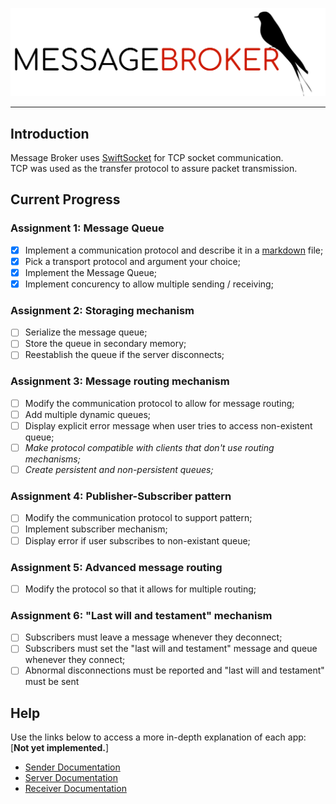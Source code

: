 <a href="https://github.com/MagicalMike/message-broker"><img src="https://github.com/MagicalMike/message-broker/blob/master/res/logo.png"/></a>

---

## Introduction


Message Broker uses [SwiftSocket](https://github.com/swiftsocket/SwiftSocket) for TCP socket communication.  
TCP was used as the transfer protocol to assure packet transmission.

## Current Progress

### Assignment 1: Message Queue
- [x] Implement a communication protocol and describe it in a [markdown](docs/protocol-description.md) file;
- [x] Pick a transport protocol and argument your choice;
- [x] Implement the Message Queue;
- [x] Implement concurency to allow multiple sending / receiving;

### Assignment 2: Storaging mechanism
- [ ] Serialize the message queue;
- [ ] Store the queue in secondary memory;
- [ ] Reestablish the queue if the server disconnects;

### Assignment 3: Message routing mechanism
- [ ] Modify the communication protocol to allow for message routing;
- [ ] Add multiple dynamic queues;
- [ ] Display explicit error message when user tries to access non-existent queue;
- [ ] _Make protocol compatible with clients that don't use routing mechanisms;_
- [ ] _Create persistent and non-persistent queues;_

### Assignment 4: Publisher-Subscriber pattern
- [ ] Modify the communication protocol to support pattern;
- [ ] Implement subscriber mechanism;
- [ ] Display error if user subscribes to non-existant queue;

### Assignment 5: Advanced message routing
- [ ] Modify the protocol so that it allows for multiple routing;

### Assignment 6: "Last will and testament" mechanism
- [ ] Subscribers must leave a message whenever they deconnect;
- [ ] Subscribers must set the "last will and testament" message and queue whenever they connect;
- [ ] Abnormal disconnections must be reported and "last will and testament" must be sent

## Help
Use the links below to access a more in-depth explanation of each app: [**Not yet implemented.**]
* [Sender Documentation](https://www.youtube.com/watch?v=nowXNscWa20)
* [Server Documentation](https://www.youtube.com/watch?v=nowXNscWa20)
* [Receiver Documentation](https://www.youtube.com/watch?v=nowXNscWa20)
